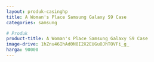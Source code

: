 ```yaml
---
layout: produk-casinghp
title: A Woman's Place Samsung Galaxy S9 Case
categories: samsung

# Produk
product-title: A Woman's Place Samsung Galaxy S9 Case
image-drive: 1hZnu46IhAd0N8I2X2EUGuOJhTOVFi_g_
harga: 90000
---
```

